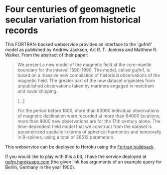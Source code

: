 # Four centuries of geomagnetic secular variation from historical records

This FORTRAN-backed webservice provides an interface to the 'gufm1' model as
published by Andrew Jackson, Art R. T. Jonkers and Matthew R. Walker. From the
abstract of their paper:

> We present a new model of the magnetic field at the core-mantle boundary for
> the interval 1590-1990. The model, called _gufm1_, is based on a massive new
> compilation of historical observations of the magnetic field. The greater part
> of the new dataset originates from unpublished observations taken by mariners
> engaged in merchant and naval shipping.
>
> [...]
>
> For the period before 1800, more than 83000 individual observations of
> magnetic declination were recorded at more than 64000 locations; more than 8000
> new observations are for the 17th century alone. The time-dependent field model
> that we construct from the dataset is parametrized spatially in terms of
> spherical harmonics and temporally in B-splines, using a total of 36512
> parameters.

This webservice can be deployed to Heroku using the
[Fortran buildpack](https://github.com/martinrehfeld/heroku-buildpack-f77).

If you would like to play with this a bit, I have the service deployed at
[gufm.herokuapp.com](https://gufm.herokuapp.com/?lat=52.452701&lng=13.232689&year=1900)
(the given link has arguments of an example query for Berlin, Germany in the
year 1900).
